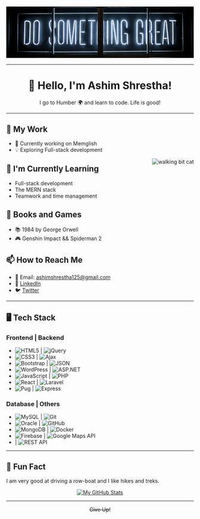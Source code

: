<p align="center">
  <img src="./_readme/banner2.png" alt="banner-img">
</p>

---

<h1 align="center">👋 Hello, I'm Ashim Shrestha!</h1>
<p align="center">I go to Humber 🌍 and learn to code. Life is good!</p>

---

## 💼 My Work

- 🚀 Currently working on Memglish
- 💡 Exploring Full-stack development

<img align="right" src="./_readme/cat.gif" alt="walking bit cat" height="300px">

## 🌱 I'm Currently Learning

- Full-stack development
- The MERN stack
- Teamwork and time management

## 🔧 Books and Games

- 📚 1984 by George Orwell
- 🎮 Genshin Impact && Spiderman 2

## 📫 How to Reach Me

- 📧 Email: ashimshrestha125@gmail.com
- 💬 [LinkedIn](https://www.linkedin.com/in/ashim-shrestha-72a16a260/)
- 🐦 [Twitter](https://twitter.com/AshimSh72784732)

---

## 🖥️ Tech Stack

### Frontend | Backend
- ![HTML5](https://img.shields.io/badge/-HTML5-E34F26?style=for-the-badge&logo=html5&logoColor=white) | ![jQuery](https://img.shields.io/badge/-jQuery-0769AD?style=for-the-badge&logo=jquery&logoColor=white)
- ![CSS3](https://img.shields.io/badge/-CSS3-1572B6?style=for-the-badge&logo=css3&logoColor=white) | ![Ajax](https://img.shields.io/badge/-Ajax-61DAFB?style=for-the-badge&logo=javascript&logoColor=black)
- ![Bootstrap](https://img.shields.io/badge/-Bootstrap-563D7C?style=for-the-badge&logo=bootstrap&logoColor=white) | ![JSON](https://img.shields.io/badge/-JSON-000000?style=for-the-badge&logo=json&logoColor=white)
- ![WordPress](https://img.shields.io/badge/-WordPress-21759B?style=for-the-badge&logo=wordpress&logoColor=white) | ![ASP.NET](https://img.shields.io/badge/-ASP.NET-512BD4?style=for-the-badge&logo=.net&logoColor=white)
- ![JavaScript](https://img.shields.io/badge/-JavaScript-F7DF1E?style=for-the-badge&logo=javascript&logoColor=black) | ![PHP](https://img.shields.io/badge/-PHP-777BB4?style=for-the-badge&logo=php&logoColor=white)
- ![React](https://img.shields.io/badge/-React-61DAFB?style=for-the-badge&logo=react&logoColor=white) | ![Laravel](https://img.shields.io/badge/-Laravel-FF2D20?style=for-the-badge&logo=laravel&logoColor=white)
- ![Pug](https://img.shields.io/badge/-Pug-A86454?style=for-the-badge&logo=pug&logoColor=white) | ![Express](https://img.shields.io/badge/-Express-000000?style=for-the-badge&logo=express&logoColor=white)

### Database | Others
- ![MySQL](https://img.shields.io/badge/-MySQL-4479A1?style=for-the-badge&logo=mysql&logoColor=white) | ![Git](https://img.shields.io/badge/-Git-F05032?style=for-the-badge&logo=git&logoColor=white)
- ![Oracle](https://img.shields.io/badge/-Oracle-F80000?style=for-the-badge&logo=oracle&logoColor=white) | ![GitHub](https://img.shields.io/badge/-GitHub-181717?style=for-the-badge&logo=github&logoColor=white)
- ![MongoDB](https://img.shields.io/badge/-MongoDB-47A248?style=for-the-badge&logo=mongodb&logoColor=white) | ![Docker](https://img.shields.io/badge/-Docker-2496ED?style=for-the-badge&logo=docker&logoColor=white)
- ![Firebase](https://img.shields.io/badge/-Firebase-FFCA28?style=for-the-badge&logo=firebase&logoColor=black) | ![Google Maps API](https://img.shields.io/badge/-Google%20Maps%20API-4285F4?style=for-the-badge&logo=google-maps&logoColor=white)
-  | ![REST API](https://img.shields.io/badge/-REST%20API-000000?style=for-the-badge&logo=rest&logoColor=white)

---

## 🚀 Fun Fact

I am very good at driving a row-boat and I like hikes and treks.

<p align="center">
  <a href="https://github.com/AshimStha">
    <img src="https://github-readme-stats.vercel.app/api?username=AshimStha&show_icons=true&theme=dark" alt="My GitHub Stats">
  </a>
</p>

---

<div align="center">
  <s>Give Up!</s>
</div>
